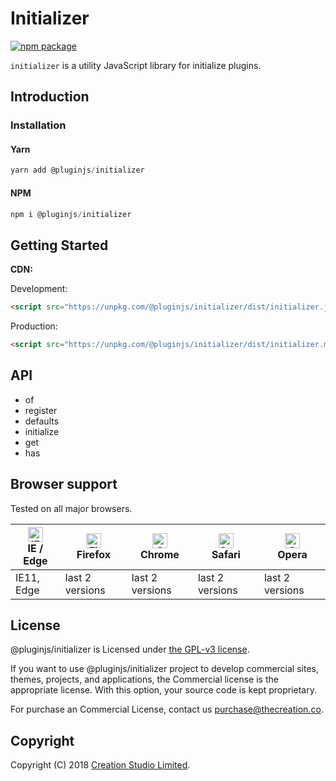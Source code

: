 # Initializer

[![npm package](https://img.shields.io/npm/v/@pluginjs/initializer.svg)](https://www.npmjs.com/package/@pluginjs/initializer)

`initializer` is a utility JavaScript library for initialize plugins.

## Introduction
### Installation

#### Yarn

```javascript
yarn add @pluginjs/initializer
```

#### NPM

```javascript
npm i @pluginjs/initializer
```

## Getting Started

**CDN:**

Development:

```html
<script src="https://unpkg.com/@pluginjs/initializer/dist/initializer.js"></script>
```

Production:

```html
<script src="https://unpkg.com/@pluginjs/initializer/dist/initializer.min.js"></script>
```

## API

- of
- register
- defaults
- initialize
- get
- has

## Browser support

Tested on all major browsers.

| [<img src="https://raw.githubusercontent.com/alrra/browser-logos/master/src/edge/edge_48x48.png" alt="IE / Edge" width="24px" height="24px" />](http://godban.github.io/browsers-support-badges/)</br>IE / Edge | [<img src="https://raw.githubusercontent.com/alrra/browser-logos/master/src/firefox/firefox_48x48.png" alt="Firefox" width="24px" height="24px" />](http://godban.github.io/browsers-support-badges/)</br>Firefox | [<img src="https://raw.githubusercontent.com/alrra/browser-logos/master/src/chrome/chrome_48x48.png" alt="Chrome" width="24px" height="24px" />](http://godban.github.io/browsers-support-badges/)</br>Chrome | [<img src="https://raw.githubusercontent.com/alrra/browser-logos/master/src/safari/safari_48x48.png" alt="Safari" width="24px" height="24px" />](http://godban.github.io/browsers-support-badges/)</br>Safari | [<img src="https://raw.githubusercontent.com/alrra/browser-logos/master/src/opera/opera_48x48.png" alt="Opera" width="24px" height="24px" />](http://godban.github.io/browsers-support-badges/)</br>Opera |
| --------- | --------- | --------- | --------- | --------- |
| IE11, Edge| last 2 versions| last 2 versions| last 2 versions| last 2 versions|

## License

@pluginjs/initializer is Licensed under [the GPL-v3 license](LICENSE).

If you want to use @pluginjs/initializer project to develop commercial sites, themes, projects, and applications, the Commercial license is the appropriate license. With this option, your source code is kept proprietary.

For purchase an Commercial License, contact us purchase@thecreation.co.

## Copyright

Copyright (C) 2018 [Creation Studio Limited](creationstudio.com).
